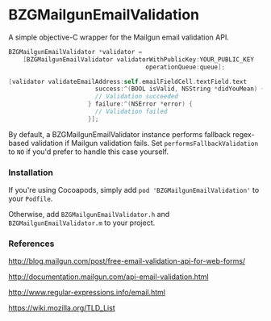 # BZGMailgunEmailValidation

A simple objective-C wrapper for the Mailgun email validation API.

```objective-c
BZGMailgunEmailValidator *validator = 
    [BZGMailgunEmailValidator validatorWithPublicKey:YOUR_PUBLIC_KEY 
                                      operationQueue:queue];

[validator validateEmailAddress:self.emailFieldCell.textField.text
                        success:^(BOOL isValid, NSString *didYouMean) {
                        // Validation succeeded
                      } failure:^(NSError *error) {
                        // Validation failed
                      }];
```

By default, a BZGMailgunEmailValidator instance performs fallback regex-based validation if Mailgun validation fails. 
Set `performsFallbackValidation` to `NO` if you'd prefer to handle this case yourself.

### Installation
If you're using Cocoapods, simply add `pod 'BZGMailgunEmailValidation'` to your `Podfile`. 

Otherwise, add `BZGMailgunEmailValidator.h` and `BZGMailgunEmailValidator.m` to your project.

### References
http://blog.mailgun.com/post/free-email-validation-api-for-web-forms/

http://documentation.mailgun.com/api-email-validation.html

http://www.regular-expressions.info/email.html

https://wiki.mozilla.org/TLD_List
